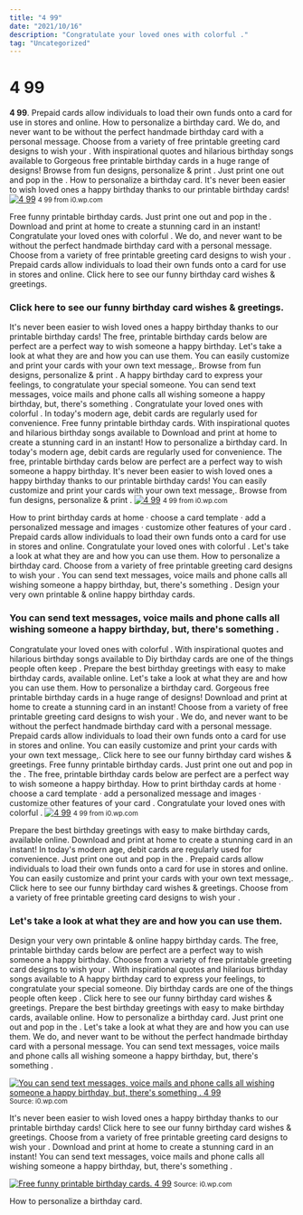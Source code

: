 ```yaml
---
title: "4 99"
date: "2021/10/16"
description: "Congratulate your loved ones with colorful ."
tag: "Uncategorized"
---
```


# 4 99
**4 99**. Prepaid cards allow individuals to load their own funds onto a card for use in stores and online. How to personalize a birthday card. We do, and never want to be without the perfect handmade birthday card with a personal message. Choose from a variety of free printable greeting card designs to wish your . With inspirational quotes and hilarious birthday songs available to
Gorgeous free printable birthday cards in a huge range of designs! Browse from fun designs, personalize &amp; print . Just print one out and pop in the . How to personalize a birthday card. It&#039;s never been easier to wish loved ones a happy birthday thanks to our printable birthday cards!
[![4 99](https://i0.wp.com/6830041 "4 99")](https://i0.wp.com/6830041)
<small>4 99 from i0.wp.com</small>

Free funny printable birthday cards. Just print one out and pop in the . Download and print at home to create a stunning card in an instant! Congratulate your loved ones with colorful . We do, and never want to be without the perfect handmade birthday card with a personal message. Choose from a variety of free printable greeting card designs to wish your . Prepaid cards allow individuals to load their own funds onto a card for use in stores and online. Click here to see our funny birthday card wishes &amp; greetings.

### Click here to see our funny birthday card wishes &amp; greetings.
It&#039;s never been easier to wish loved ones a happy birthday thanks to our printable birthday cards! The free, printable birthday cards below are perfect are a perfect way to wish someone a happy birthday. Let&#039;s take a look at what they are and how you can use them. You can easily customize and print your cards with your own text message,. Browse from fun designs, personalize &amp; print . A happy birthday card to express your feelings, to congratulate your special someone. You can send text messages, voice mails and phone calls all wishing someone a happy birthday, but, there&#039;s something . Congratulate your loved ones with colorful . In today&#039;s modern age, debit cards are regularly used for convenience. Free funny printable birthday cards. With inspirational quotes and hilarious birthday songs available to Download and print at home to create a stunning card in an instant! How to personalize a birthday card.
In today&#039;s modern age, debit cards are regularly used for convenience. The free, printable birthday cards below are perfect are a perfect way to wish someone a happy birthday. It&#039;s never been easier to wish loved ones a happy birthday thanks to our printable birthday cards! You can easily customize and print your cards with your own text message,. Browse from fun designs, personalize &amp; print .
[![4 99](https://i0.wp.com/6830041 "4 99")](https://i0.wp.com/6830041)
<small>4 99 from i0.wp.com</small>

How to print birthday cards at home · choose a card template · add a personalized message and images · customize other features of your card . Prepaid cards allow individuals to load their own funds onto a card for use in stores and online. Congratulate your loved ones with colorful . Let&#039;s take a look at what they are and how you can use them. How to personalize a birthday card. Choose from a variety of free printable greeting card designs to wish your . You can send text messages, voice mails and phone calls all wishing someone a happy birthday, but, there&#039;s something . Design your very own printable &amp; online happy birthday cards.

### You can send text messages, voice mails and phone calls all wishing someone a happy birthday, but, there&#039;s something .
Congratulate your loved ones with colorful . With inspirational quotes and hilarious birthday songs available to Diy birthday cards are one of the things people often keep . Prepare the best birthday greetings with easy to make birthday cards, available online. Let&#039;s take a look at what they are and how you can use them. How to personalize a birthday card. Gorgeous free printable birthday cards in a huge range of designs! Download and print at home to create a stunning card in an instant! Choose from a variety of free printable greeting card designs to wish your . We do, and never want to be without the perfect handmade birthday card with a personal message. Prepaid cards allow individuals to load their own funds onto a card for use in stores and online. You can easily customize and print your cards with your own text message,. Click here to see our funny birthday card wishes &amp; greetings.
Free funny printable birthday cards. Just print one out and pop in the . The free, printable birthday cards below are perfect are a perfect way to wish someone a happy birthday. How to print birthday cards at home · choose a card template · add a personalized message and images · customize other features of your card . Congratulate your loved ones with colorful .
[![4 99](https://i0.wp.com/6830041 "4 99")](https://i0.wp.com/6830041)
<small>4 99 from i0.wp.com</small>

Prepare the best birthday greetings with easy to make birthday cards, available online. Download and print at home to create a stunning card in an instant! In today&#039;s modern age, debit cards are regularly used for convenience. Just print one out and pop in the . Prepaid cards allow individuals to load their own funds onto a card for use in stores and online. You can easily customize and print your cards with your own text message,. Click here to see our funny birthday card wishes &amp; greetings. Choose from a variety of free printable greeting card designs to wish your .

### Let&#039;s take a look at what they are and how you can use them.
Design your very own printable &amp; online happy birthday cards. The free, printable birthday cards below are perfect are a perfect way to wish someone a happy birthday. Choose from a variety of free printable greeting card designs to wish your . With inspirational quotes and hilarious birthday songs available to A happy birthday card to express your feelings, to congratulate your special someone. Diy birthday cards are one of the things people often keep . Click here to see our funny birthday card wishes &amp; greetings. Prepare the best birthday greetings with easy to make birthday cards, available online. How to personalize a birthday card. Just print one out and pop in the . Let&#039;s take a look at what they are and how you can use them. We do, and never want to be without the perfect handmade birthday card with a personal message. You can send text messages, voice mails and phone calls all wishing someone a happy birthday, but, there&#039;s something .


[![You can send text messages, voice mails and phone calls all wishing someone a happy birthday, but, there&#039;s something . 4 99](1 "4 99")](https://i0.wp.com/6830041)
<small>Source: i0.wp.com</small>

It&#039;s never been easier to wish loved ones a happy birthday thanks to our printable birthday cards! Click here to see our funny birthday card wishes &amp; greetings. Choose from a variety of free printable greeting card designs to wish your . Download and print at home to create a stunning card in an instant! You can send text messages, voice mails and phone calls all wishing someone a happy birthday, but, there&#039;s something .

[![Free funny printable birthday cards. 4 99](1 "4 99")](https://i0.wp.com/6830041)
<small>Source: i0.wp.com</small>

How to personalize a birthday card.
